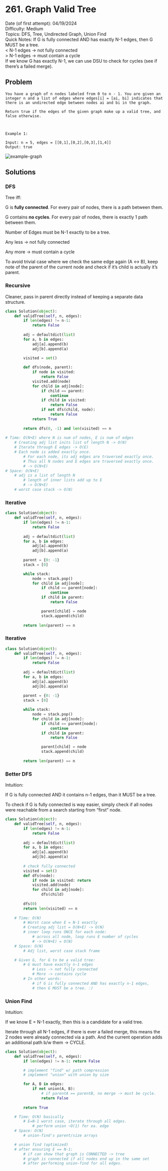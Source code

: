 # 261. Graph Valid Tree

Date (of first attempt): 04/19/2024  
Difficulty: Medium  
Topics: DFS, Tree, Undirected Graph, Union Find  
Quick Notes: If G is fully connected AND has exactly N-1 edges, then G MUST be a tree.  
< N-1 edges → not fully connected  
\> N-1 edges → must contain a cycle  
If we know G has exactly N-1, we can use DSU to check for cycles (see if there’s a failed merge).  

## Problem

```
You have a graph of n nodes labeled from 0 to n - 1. You are given an integer n and a list of edges where edges[i] = [ai, bi] indicates that there is an undirected edge between nodes ai and bi in the graph.

Return true if the edges of the given graph make up a valid tree, and false otherwise.

 

Example 1:

Input: n = 5, edges = [[0,1],[0,2],[0,3],[1,4]]
Output: true
```

![example-graph](static/261.png)


## Solutions

### DFS

Tree iff:

G is **fully connected**. For every pair of nodes, there is a path between them.

G contains **no cycles**. For every pair of nodes, there is exactly 1 path between them.

Number of Edges must be N-1 exactly to be a tree. 

Any less → not fully connected

Any more → must contain a cycle

To avoid trivial case where we check the same edge again (A ↔ B), keep note of the parent of the current node and check if it’s child is actually it’s parent.

### Recursive

Cleaner, pass in parent directly instead of keeping a separate data structure. 

```python
class Solution(object):
    def validTree(self, n, edges):
        if len(edges) != n-1:
            return False
        
        adj = defaultdict(list)
        for a, b in edges:
            adj[a].append(b)
            adj[b].append(a)
        
        visited = set()

        def dfs(node, parent):
            if node in visited:
                return False
            visited.add(node)
            for child in adj[node]:
                if child == parent:
                    continue
                if child in visited:
                    return False
                if not dfs(child, node):
                    return False
            return True
        
        return dfs(0, -1) and len(visited) == n
            
# Time: O(N+E) where N is num of nodes, E is num of edges
    # Creating adj list inits list of length N -> O(N)
    # Iterate through E edges -> O(E)
    # Each node is added exactly once. 
        # For each node, its adj edges are traversed exactly once.
        # Thus all N nodes and E edges are traversed exactly once.
        # -> O(N+E)
# Space: O(N+E)
    # adj is a list of length N
        # length of inner lists add up to E
        # -> O(N+E)
    # worst case stack -> O(N)
```

### Iterative

```python
class Solution(object):
    def validTree(self, n, edges):
        if len(edges) != n-1:
            return False
        
        adj = defaultdict(list)
        for a, b in edges:
            adj[a].append(b)
            adj[b].append(a)
        
        parent = {0: -1}
        stack = [0]

        while stack:
            node = stack.pop()
            for child in adj[node]:
                if child == parent[node]:
                    continue
                if child in parent:
                    return False

                parent[child] = node
                stack.append(child)
        
        return len(parent) == n
```

### Iterative

```python
class Solution(object):
    def validTree(self, n, edges):
        if len(edges) != n-1:
            return False
        
        adj = defaultdict(list)
        for a, b in edges:
            adj[a].append(b)
            adj[b].append(a)
        
        parent = {0: -1}
        stack = [0]

        while stack:
            node = stack.pop()
            for child in adj[node]:
                if child == parent[node]:
                    continue
                if child in parent:
                    return False

                parent[child] = node
                stack.append(child)
        
        return len(parent) == n
```

### Better DFS

Intuition:

If G is fully connected AND it contains n-1 edges, than it MUST be a tree.

To check if G is fully connected is way easier, simply check if all nodes were reachable from a search starting from “first” node. 

```python
class Solution(object):
    def validTree(self, n, edges):
        if len(edges) != n-1:
            return False
        
        adj = defaultdict(list)
        for a, b in edges:
            adj[a].append(b)
            adj[b].append(a)
        
        # check fully connected
        visited = set()
        def dfs(node):
            if node in visited: return
            visited.add(node)
            for child in adj[node]:
                dfs(child)
        
        dfs(0)
        return len(visited) == n
        
    # Time: O(N)
        # Worst case when E = N-1 exactly
        # Creating adj list = O(N+E) -> O(N)
        # inner loop runs ONCE for each node:
            # across all node, loop runs E number of cycles
            # -> O(N+E) = O(N)
    # Space: O(N)
        # Adj list, worst case stack frame

    # Given G, for G to be a valid tree:
        # G must have exactly n-1 edges
            # Less -> not fully connected
            # More -> contains cycle
        # In other words:
            # if G is fully connected AND has exactly n-1 edges,
            # then G MUST be a tree. :)
```

### Union Find

Intuition: 

If we know E = N-1 exactly, then this is a candidate for a valid tree.

Iterate through all N-1 edges, if there is ever a failed merge, this means the 2 nodes were already connected via a path. And the current operation adds an additional path b/w them → CYCLE. 

```python
class Solution(object):
    def validTree(self, n, edges):
        if len(edges) != n-1: return False

        # implement "find" w/ path compression
        # implement "union" with union by size

        for A, B in edges:
            if not union(A, B): 
                # if parentA == parentB, no merge -> must be cycle.
                return False
        
        return True

    # Time: O(N) basically
        # E=N-1 worst case, iterate through all edges.
            # perform union ~O(1) for ea. edge
    # Space: O(N)
        # union-find's parent/size arrays

    # union find (optimized)
    # after ensuring E == N-1:
        # if can show that graph is CONNECTED -> tree
        # graph is connected if all nodes end up in the same set
        # after performing union-find for all edges.
```